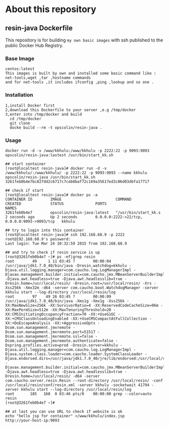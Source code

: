About this repository
==================================

resin-java Dockerfile
----------------------------------
  This repository is for building `my own basic images` with ssh published to the public Docker Hub Registry.

### Base Image <br/>
    centos:latest
    This images is built by own and installed some basic command like : net-tools,wget ,tar ,hostname commands 
    and for net-tools ,it includes ifconfig ,ping ,lookup and so one .
  
### Installation <br/>
    1,install Docker first 
    2,download this Dockerfile to your server ,e.g /tmp/docker
    3,enter into /tmp/docker and build 
      cd /tmp/docker
      git clone 
      docke build --rm -t opscolin/resin-java .
      
### Usage <br/>
    docker run -d -v /www/kkhulu:/www/kkhulu -p 2222:22 -p 9093:9093 opscolin/resin-java:lastest /usr/bin/start_kk.sh
    
    ## start container
    [root@localtest resin-java]# docker run -d -v /www/kkhulu/:/www/kkhulu/ -p 2222:22 -p 9093:9093 --name kkhulu opscolin/resin-java /usr/bin/start_kk.sh
    3261feb0b4e7bc827dd2c6717c7ceb0baf72c169a35617ed3c06d03dbfa17717
    
    ## check if start
    [root@localtest resin-java]# docker ps -a
    CONTAINER ID        IMAGE                        COMMAND                CREATED             STATUS              PORTS                                          NAMES
    3261feb0b4e7        opscolin/resin-java:latest   "/usr/bin/start_kk.s   2 seconds ago       Up 2 seconds        0.0.0.0:2222->22/tcp, 0.0.0.0:9093->9093/tcp   kkhulu              
    
    ## try to login into this container 
    [root@localtest resin-java]# ssh 192.168.68.9 -p 2222
    root@192.168.68.9's password: 
    Last login: Tue Mar 24 10:32:59 2015 from 192.168.68.9
    
    ## and try to check if resin service is up 
    [root@3261feb0b4e7 ~]# ps -ef|grep resin 
    root        49     1 11 03:45 ?        00:00:04 /usr/java/jdk1.7.0_40/bin/java -Dresin.watchdog=kkhulu -Djava.util.logging.manager=com.caucho.log.LogManagerImpl -Djavax.management.builder.initial=com.caucho.jmx.MBeanServerBuilderImpl -Djava.awt.headless=true -Djava.awt.headlesslib=true -Dresin.home=/usr/local/resin/ -Dresin.root=/usr/local/resin/ -Xrs -Xss256k -Xmx32m -d64 -server com.caucho.boot.WatchdogManager -server kkhulu start --log-directory /usr/local/resin/log
    root        97    49 26 03:45 ?        00:00:09 /usr/java/jdk1.7.0_40/bin/java -Xms1g -Xmx1g -Xss256k -XX:MaxNewSize=256k -XX:SurvivorRatio=4 -XX:ReservedCodeCacheSize=96m -XX:MaxPermSize=512m -XX:MaxTenuringThreshold=20 -XX:CMSInitiatingOccupancyFraction=70 -XX:+UseG1GC -XX:+CMSClassUnloadingEnabled -XX:+UseCMSCompactAtFullCollection -XX:+DoEscapeAnalysis -XX:+AggressiveOpts -Dcom.sun.management.jmxremote -Dcom.sun.management.jmxremote.port=51517 -Dcom.sun.management.jmxremote.ssl=false -Dcom.sun.management.jmxremote.authenticate=false -Dspring.profiles.active=prod -Dresin.server=kkhulu -Djava.util.logging.manager=com.caucho.log.LogManagerImpl -Djava.system.class.loader=com.caucho.loader.SystemClassLoader -Djava.endorsed.dirs=/usr/java/jdk1.7.0_40/jre/lib/endorsed:/usr/local/resin//endorsed:/usr/local/resin//endorsed -Djavax.management.builder.initial=com.caucho.jmx.MBeanServerBuilderImpl -Djava.awt.headless=true -Djava.awt.headlesslib=true -Dresin.home=/usr/local/resin/ -d64 -server com.caucho.server.resin.Resin --root-directory /usr/local/resin/ -conf /usr/local/resin/conf/resin.xml -server kkhulu -socketwait 41794 -server kkhulu start --log-directory /usr/local/resin/log
    root       185   168  0 03:46 pts/0    00:00:00 grep --color=auto resin
    [root@3261feb0b4e7 ~]# 
    
    ## at last you can use URL to check if website is ok 
    echo "hello jsp for container" >/www/kkhulu/index.jsp
    http://your-host-ip:9093
    

